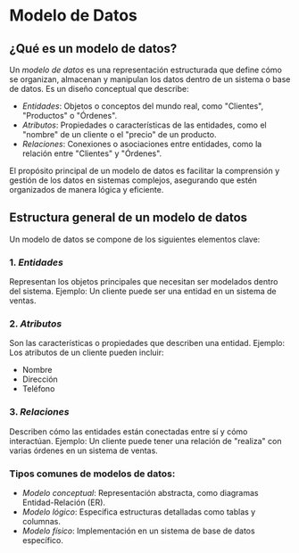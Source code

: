 # Modelo de Datos

## ¿Qué es un modelo de datos?
Un *modelo de datos* es una representación estructurada que define cómo se organizan, almacenan y manipulan los datos dentro de un sistema o base de datos. Es un diseño conceptual que describe:
- *Entidades*: Objetos o conceptos del mundo real, como "Clientes", "Productos" o "Órdenes".
- *Atributos*: Propiedades o características de las entidades, como el "nombre" de un cliente o el "precio" de un producto.
- *Relaciones*: Conexiones o asociaciones entre entidades, como la relación entre "Clientes" y "Órdenes".

El propósito principal de un modelo de datos es facilitar la comprensión y gestión de los datos en sistemas complejos, asegurando que estén organizados de manera lógica y eficiente.

## Estructura general de un modelo de datos
Un modelo de datos se compone de los siguientes elementos clave:

### 1. *Entidades*
Representan los objetos principales que necesitan ser modelados dentro del sistema. 
Ejemplo: Un cliente puede ser una entidad en un sistema de ventas.

### 2. *Atributos*
Son las características o propiedades que describen una entidad. 
Ejemplo: Los atributos de un cliente pueden incluir:
- Nombre
- Dirección
- Teléfono

### 3. *Relaciones*
Describen cómo las entidades están conectadas entre sí y cómo interactúan. 
Ejemplo: Un cliente puede tener una relación de "realiza" con varias órdenes en un sistema de ventas.

### Tipos comunes de modelos de datos:
- *Modelo conceptual*: Representación abstracta, como diagramas Entidad-Relación (ER).
- *Modelo lógico*: Especifica estructuras detalladas como tablas y columnas.
- *Modelo físico*: Implementación en un sistema de base de datos específico.
